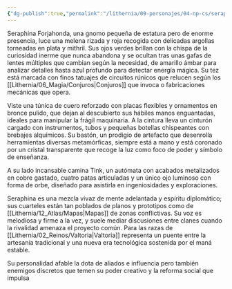 ```yaml
---
{"dg-publish":true,"permalink":"/lithernia/09-personajes/04-np-cs/seraphina-forjahonda/","title":"Seraphina Forjahonda","tags":["lithernia","personaje","gnomo","Artifice"]}
---
```


Seraphina Forjahonda, una gnomo pequeña de estatura pero de enorme presencia, luce una melena rizada y roja recogida con delicadas argollas torneadas en plata y mithril. Sus ojos verdes brillan con la chispa de la curiosidad inerme que nunca abandona y se ocultan tras unas gafas de lentes múltiples que cambian según la necesidad, de amarillo ámbar para analizar detalles hasta azul profundo para detectar energía mágica. Su tez está marcada con finos tatuajes de circuitos rúnicos que relucen según los [[Lithernia/06_Magia/Conjuros\|Conjuros]] que invoca o fabricaciones mecánicas que opera.

Viste una túnica de cuero reforzado con placas flexibles y ornamentos en bronce pulido, que dejan al descubierto sus hábiles manos enguantadas, ideales para manipular la frágil maquinaria. A la cintura lleva un cinturón cargado con instrumentos, tubos y pequeñas botellas chispeantes con brebajes alquímicos. Su bastón, un prodigio de artefacto que desenrolla herramientas diversas metamórficas, siempre está a mano y está coronado por un cristal transparente que recoge la luz como foco de poder y símbolo de enseñanza.

A su lado incansable camina Tink, un autómata con acabados metalizados en cobre gastado, cuatro patas articuladas y un único ojo luminoso con forma de orbe, diseñado para asistirla en ingeniosidades y exploraciones.

Seraphina es una mezcla vivaz de mente adelantada y espíritu diplomático; sus cuarteles están tan poblados de planos y prototipos como de [[Lithernia/12_Atlas/Mapas\|Mapas]] de zonas conflictivas. Su voz es melodiosa y firme a la vez, y suele mediar discusiones entre clanes cuando la rivalidad amenaza el proyecto común. Para las razas de [[Lithernia/02_Reinos/Valtoria\|Valtoria]] representa un puente entre la artesanía tradicional y una nueva era tecnológica sostenida por el maná estable.

Su personalidad afable la dota de aliados e influencia pero también enemigos discretos que temen su poder creativo y la reforma social que impulsa